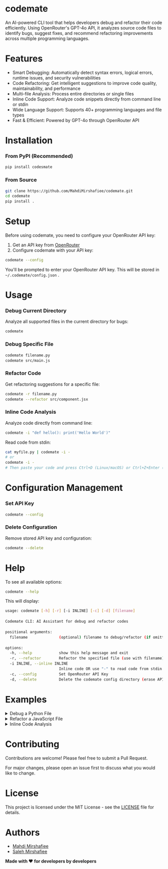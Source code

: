 # codemate
An AI-powered CLI tool that helps developers debug and refactor their code efficiently. Using OpenRouter's GPT-4o API, it analyzes source code files to identify bugs, suggest fixes, and recommend refactoring improvements across multiple programming languages.

# Features
- Smart Debugging: Automatically detect syntax errors, logical errors, runtime issues, and security vulnerabilities
- Code Refactoring: Get intelligent suggestions to improve code quality, maintainability, and performance
- Multi-file Analysis: Process entire directories or single files
- Inline Code Support: Analyze code snippets directly from command line or stdin
- Wide Language Support: Supports 40+ programming languages and file types
- Fast & Efficient: Powered by GPT-4o through OpenRouter API

# Installation
### From PyPI (Recommended)
```bash
pip install codesmate
```
### From Source
```bash
git clone https://github.com/MahdiMirshafiee/codemate.git
cd codemate
pip install .
```

# Setup
Before using codemate, you need to configure your OpenRouter API key:
1. Get an API key from [OpenRouter](https://openrouter.ai/)
2. Configure codemate with your API key:
```bash
codemate --config
```
You'll be prompted to enter your OpenRouter API key. This will be stored in `~/.codemate/config.json` .

# Usage
### Debug Current Directory
Analyze all supported files in the current directory for bugs:
```bash
codemate
```
### Debug Specific File
```bash
codemate filename.py
codemate src/main.js
```
### Refactor Code
Get refactoring suggestions for a specific file:
```bash
codemate -r filename.py
codemate --refactor src/component.jsx
```
### Inline Code Analysis
Analyze code directly from command line:
```bash
codemate -i "def hello(): print('Hello World')"
```
Read code from stdin:
```bash
cat myfile.py | codemate -i -
# or
codemate -i -
# Then paste your code and press Ctrl+D (Linux/macOS) or Ctrl+Z+Enter (Windows)
```

# Configuration Management
### Set API Key
```bash
codemate --config
```
### Delete Configuration
Remove stored API key and configuration:
```bash
codemate --delete
```

# Help
To see all available options:
```bash
codemate --help
```
This will display:
```bash
usage: codemate [-h] [-r] [-i INLINE] [-c] [-d] [filename]

Codemate CLI: AI Assistant for debug and refactor codes

positional arguments:
  filename              (optional) filename to debug/refactor (if omitted, debug current dir)

options:
  -h, --help            show this help message and exit
  -r, --refactor        Refactor the specified file (use with filename)
  -i INLINE, --inline INLINE
                        Inline code OR use "-" to read code from stdin
  -c, --config          Set OpenRouter API Key
  -d, --delete          Delete the codemate config directory (erase API key)
```

# Examples
<details>
<summary>Debug a Python File</summary>

![Debug a Python File](https://raw.githubusercontent.com/MahdiMirshafiee/codemate/main/pics/debug.png)
</details>

<details>
<summary>Refactor a JavaScript File</summary>

![Refactor a JavaScript File](https://raw.githubusercontent.com/MahdiMirshafiee/codemate/main/pics/refactor.png)
</details>

<details>
<summary>Inline Code Analysis</summary>

![Inline Code Analysis](https://raw.githubusercontent.com/MahdiMirshafiee/codemate/main/pics/inline.png)
</details>

# Contributing
Contributions are welcome! Please feel free to submit a Pull Request.

For major changes, please open an issue first to discuss what you would like to change.

# License
This project is licensed under the MIT License - see the [LICENSE](./LICENSE) file for details.

# Authors
- [Mahdi Mirshafiee](https://github.com/MahdiMirshafiee)
- [Saleh Mirshafiee](https://github.com/SalehMirshafiee)

**Made with ❤️ for developers by developers**

